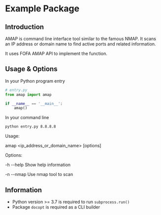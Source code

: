 # Example Package

## Introduction

AMAP is command line interface tool similar to the famous NMAP. It scans an IP address or domain name to find active ports and related information.

It uses FOFA AMAP API to implement the function.

## Usage & Options

In your Python program entry

```python
# entry.py
from amap import amap

if __name__ == '__main__':
    amap()
```

In your command line

```bash
python entry.py 8.8.8.8
```

Usage:

  amap <ip_address_or_domain_name> [options]

Options:

  -h --help  Show help information

  -n --nmap  Use nmap tool to scan

## Information

* Python version >= 3.7 is required to run `subprocess.run()`
* Package `docopt` is required as a CLI builder